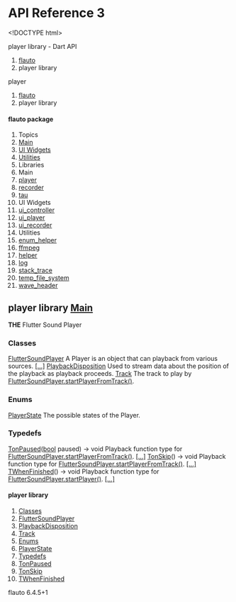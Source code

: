 # API Reference 3

&lt;!DOCTYPE html&gt;

player library - Dart API  

1. [flauto](https://github.com/Canardoux/tau/tree/3b217712243457a0be2401621f9a3d460c3b659e/doc/flutter_sound/api/index.html)
2. player library

player  

1. [flauto](https://github.com/Canardoux/tau/tree/3b217712243457a0be2401621f9a3d460c3b659e/doc/flutter_sound/api/index.html)
2. player library

#### flauto package

1. Topics
2. [Main](main-topic.md)
3. [UI Widgets](https://github.com/Canardoux/tau/tree/3b217712243457a0be2401621f9a3d460c3b659e/doc/flutter_sound/api/topics/UI%20Widgets-topic.html)
4. [Utilities](https://github.com/Canardoux/tau/tree/3b217712243457a0be2401621f9a3d460c3b659e/doc/flutter_sound/api/topics/Utilities-topic.html)
5. Libraries
6. Main
7. [player](player-library.md)
8. [recorder](https://github.com/Canardoux/tau/tree/3b217712243457a0be2401621f9a3d460c3b659e/doc/flutter_sound/api/recorder/recorder-library.html)
9. [tau](https://github.com/Canardoux/tau/tree/3b217712243457a0be2401621f9a3d460c3b659e/doc/flutter_sound/api/tau/tau-library.html)
10. UI Widgets
11. [ui\_controller](https://github.com/Canardoux/tau/tree/3b217712243457a0be2401621f9a3d460c3b659e/doc/flutter_sound/api/ui_controller/ui_controller-library.html)
12. [ui\_player](https://github.com/Canardoux/tau/tree/3b217712243457a0be2401621f9a3d460c3b659e/doc/flutter_sound/api/ui_player/ui_player-library.html)
13. [ui\_recorder](https://github.com/Canardoux/tau/tree/3b217712243457a0be2401621f9a3d460c3b659e/doc/flutter_sound/api/ui_recorder/ui_recorder-library.html)
14. Utilities
15. [enum\_helper](https://github.com/Canardoux/tau/tree/3b217712243457a0be2401621f9a3d460c3b659e/doc/flutter_sound/api/enum_helper/enum_helper-library.html)
16. [ffmpeg](https://github.com/Canardoux/tau/tree/3b217712243457a0be2401621f9a3d460c3b659e/doc/flutter_sound/api/ffmpeg/ffmpeg-library.html)
17. [helper](https://github.com/Canardoux/tau/tree/3b217712243457a0be2401621f9a3d460c3b659e/doc/flutter_sound/api/helper/helper-library.html)
18. [log](https://github.com/Canardoux/tau/tree/3b217712243457a0be2401621f9a3d460c3b659e/doc/flutter_sound/api/log/log-library.html)
19. [stack\_trace](https://github.com/Canardoux/tau/tree/3b217712243457a0be2401621f9a3d460c3b659e/doc/flutter_sound/api/stack_trace/stack_trace-library.html)
20. [temp\_file\_system](https://github.com/Canardoux/tau/tree/3b217712243457a0be2401621f9a3d460c3b659e/doc/flutter_sound/api/temp_file_system/temp_file_system-library.html)
21. [wave\_header](https://github.com/Canardoux/tau/tree/3b217712243457a0be2401621f9a3d460c3b659e/doc/flutter_sound/api/wave_header/wave_header-library.html)

## player library [Main](main-topic.md)

**THE** Flutter Sound Player

### Classes

 [FlutterSoundPlayer](https://github.com/Canardoux/tau/tree/3b217712243457a0be2401621f9a3d460c3b659e/doc/flutter_sound/api/player/FlutterSoundPlayer-class.html) A Player is an object that can playback from various sources. [\[...\]](https://github.com/Canardoux/tau/tree/3b217712243457a0be2401621f9a3d460c3b659e/doc/flutter_sound/api/player/FlutterSoundPlayer-class.html) [PlaybackDisposition](https://github.com/Canardoux/tau/tree/3b217712243457a0be2401621f9a3d460c3b659e/doc/flutter_sound/api/player/PlaybackDisposition-class.html) Used to stream data about the position of the playback as playback proceeds. [Track](https://github.com/Canardoux/tau/tree/3b217712243457a0be2401621f9a3d460c3b659e/doc/flutter_sound/api/player/Track-class.html) The track to play by [FlutterSoundPlayer.startPlayerFromTrack\(\)](https://github.com/Canardoux/tau/tree/3b217712243457a0be2401621f9a3d460c3b659e/doc/flutter_sound/api/player/FlutterSoundPlayer/startPlayerFromTrack.html).

### Enums

 [PlayerState](https://github.com/Canardoux/tau/tree/3b217712243457a0be2401621f9a3d460c3b659e/doc/flutter_sound/api/player/PlayerState-class.html) The possible states of the Player.

### Typedefs

 [TonPaused](https://github.com/Canardoux/tau/tree/3b217712243457a0be2401621f9a3d460c3b659e/doc/flutter_sound/api/player/TonPaused.html)\([bool](https://api.flutter.dev/flutter/dart-core/bool-class.html) paused\) → void Playback function type for [FlutterSoundPlayer.startPlayerFromTrack\(\)](https://github.com/Canardoux/tau/tree/3b217712243457a0be2401621f9a3d460c3b659e/doc/flutter_sound/api/player/FlutterSoundPlayer/startPlayerFromTrack.html). [\[...\]](https://github.com/Canardoux/tau/tree/3b217712243457a0be2401621f9a3d460c3b659e/doc/flutter_sound/api/player/TonPaused.html) [TonSkip](https://github.com/Canardoux/tau/tree/3b217712243457a0be2401621f9a3d460c3b659e/doc/flutter_sound/api/player/TonSkip.html)\(\) → void Playback function type for [FlutterSoundPlayer.startPlayerFromTrack\(\)](https://github.com/Canardoux/tau/tree/3b217712243457a0be2401621f9a3d460c3b659e/doc/flutter_sound/api/player/FlutterSoundPlayer/startPlayerFromTrack.html). [\[...\]](https://github.com/Canardoux/tau/tree/3b217712243457a0be2401621f9a3d460c3b659e/doc/flutter_sound/api/player/TonSkip.html) [TWhenFinished](https://github.com/Canardoux/tau/tree/3b217712243457a0be2401621f9a3d460c3b659e/doc/flutter_sound/api/player/TWhenFinished.html)\(\) → void Playback function type for [FlutterSoundPlayer.startPlayer\(\)](https://github.com/Canardoux/tau/tree/3b217712243457a0be2401621f9a3d460c3b659e/doc/flutter_sound/api/player/FlutterSoundPlayer/startPlayer.html). [\[...\]](https://github.com/Canardoux/tau/tree/3b217712243457a0be2401621f9a3d460c3b659e/doc/flutter_sound/api/player/TWhenFinished.html)

#### player library

1. [Classes](player-library.md#classes)
2. [FlutterSoundPlayer](https://github.com/Canardoux/tau/tree/3b217712243457a0be2401621f9a3d460c3b659e/doc/flutter_sound/api/player/FlutterSoundPlayer-class.html)
3. [PlaybackDisposition](https://github.com/Canardoux/tau/tree/3b217712243457a0be2401621f9a3d460c3b659e/doc/flutter_sound/api/player/PlaybackDisposition-class.html)
4. [Track](https://github.com/Canardoux/tau/tree/3b217712243457a0be2401621f9a3d460c3b659e/doc/flutter_sound/api/player/Track-class.html)
5. [Enums](player-library.md#enums)
6. [PlayerState](https://github.com/Canardoux/tau/tree/3b217712243457a0be2401621f9a3d460c3b659e/doc/flutter_sound/api/player/PlayerState-class.html)
7. [Typedefs](player-library.md#typedefs)
8. [TonPaused](https://github.com/Canardoux/tau/tree/3b217712243457a0be2401621f9a3d460c3b659e/doc/flutter_sound/api/player/TonPaused.html)
9. [TonSkip](https://github.com/Canardoux/tau/tree/3b217712243457a0be2401621f9a3d460c3b659e/doc/flutter_sound/api/player/TonSkip.html)
10. [TWhenFinished](https://github.com/Canardoux/tau/tree/3b217712243457a0be2401621f9a3d460c3b659e/doc/flutter_sound/api/player/TWhenFinished.html)

 flauto 6.4.5+1

